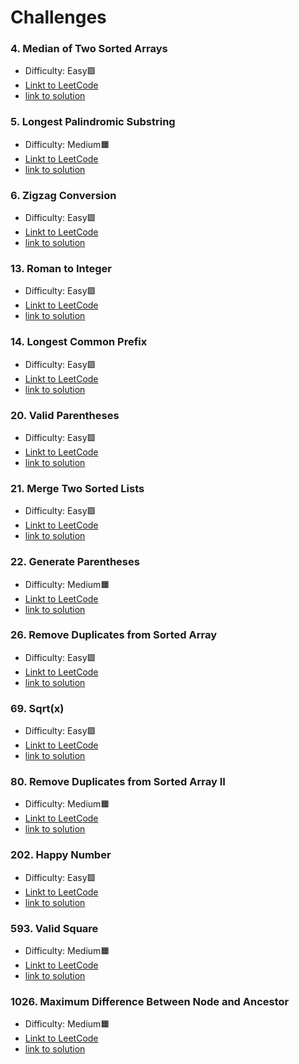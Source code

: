 # Challenges

### 4. Median of Two Sorted Arrays

- Difficulty: Easy🟩
- [Linkt to LeetCode](https://leetcode.com/problems/median-of-two-sorted-arrays/description/)
- [link to solution](4.js)

### 5. Longest Palindromic Substring

- Difficulty: Medium🟧
- [Linkt to LeetCode](https://leetcode.com/problems/longest-palindromic-substring/description/)
- [link to solution](5.js)

### 6. Zigzag Conversion

- Difficulty: Easy🟩
- [Linkt to LeetCode](https://leetcode.com/problems/zigzag-conversion)
- [link to solution](6.js)

### 13. Roman to Integer

- Difficulty: Easy🟩
- [Linkt to LeetCode](https://leetcode.com/problems/roman-to-integer)
- [link to solution](13.js)

### 14. Longest Common Prefix

- Difficulty: Easy🟩
- [Linkt to LeetCode](https://leetcode.com/problems/longest-common-prefix)
- [link to solution](14.js)

### 20. Valid Parentheses

- Difficulty: Easy🟩
- [Linkt to LeetCode](https://leetcode.com/problems/valid-parentheses)
- [link to solution](20.js)

### 21. Merge Two Sorted Lists

- Difficulty: Easy🟩
- [Linkt to LeetCode](https://leetcode.com/problems/merge-two-sorted-lists)
- [link to solution](21.js)

### 22. Generate Parentheses
- Difficulty: Medium🟧
- [Linkt to LeetCode](https://leetcode.com/problems/generate-parentheses)
- [link to solution](22.js)

### 26. Remove Duplicates from Sorted Array
- Difficulty: Easy🟩
- [Linkt to LeetCode](https://leetcode.com/problems/remove-duplicates-from-sorted-array)
- [link to solution](26.js)

### 69. Sqrt(x)
- Difficulty: Easy🟩
- [Linkt to LeetCode](https://leetcode.com/problems/sqrtx)
- [link to solution](69.js)

### 80. Remove Duplicates from Sorted Array II
- Difficulty: Medium🟧
- [Linkt to LeetCode](https://leetcode.com/problems/remove-duplicates-from-sorted-array-ii)
- [link to solution](80.js)

### 202. Happy Number
- Difficulty: Easy🟩
- [Linkt to LeetCode](https://leetcode.com/problems/happy-number)
- [link to solution](202.js)

### 593. Valid Square
- Difficulty: Medium🟧
- [Linkt to LeetCode](https://leetcode.com/problems/valid-square)
- [link to solution](593.js)

### 1026. Maximum Difference Between Node and Ancestor
- Difficulty: Medium🟧
- [Linkt to LeetCode](https://leetcode.com/problems/maximum-difference-between-node-and-ancestor)
- [link to solution](1026.js)





